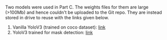 Two models were used in Part C. The weights files for them are large (>100Mb) and hence couldn't be uploaded to the Git repo. They are instead stored in drive to reuse with the links given below.

1. Vanilla YoloV3 (trained on coco dataset): [link](https://drive.google.com/file/d/1R0MMvUvMJjsNlAR3TpvO8GxTefGpcBYa/view?usp=sharing)
2. YoloV3 trained for mask detection: [link](https://drive.google.com/file/d/1R0MMvUvMJjsNlAR3TpvO8GxTefGpcBYa/view?usp=sharing)